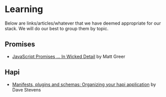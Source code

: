 # Learning

Below are links/articles/whatever that we have deemed appropriate for our stack.
We will do our best to group them by topic.

## Promises

* [JavaScript Promises ... In Wicked Detail](http://www.mattgreer.org/articles/promises-in-wicked-detail/) by Matt Greer

## Hapi

* [Manifests, plugins and schemas: Organizing your hapi application](https://medium.com/nerds-zappos/manifests-plugins-and-schemas-organizing-your-hapi-application-68cf316730ef) by Dave Stevens
